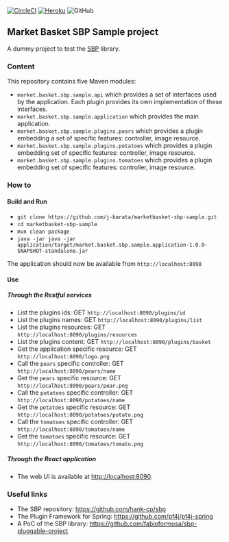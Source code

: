 [![CircleCI](https://circleci.com/gh/j-barata/marketbasket-sbp-sample.svg?style=shield)](https://circleci.com/gh/j-barata/marketbasket-sbp-sample)
[![Heroku](https://heroku-badge.herokuapp.com/?app=marketbasket-sbp-sample)](https://marketbasket-sbp-sample.herokuapp.com)
![GitHub](https://img.shields.io/github/license/j-barata/marketbasket-sbp-sample.svg?color=blue)

## Market Basket SBP Sample project

A dummy project to test the [SBP](https://github.com/hank-cp/sbp) library.

### Content

This repository contains five Maven modules:
* `market.basket.sbp.sample.api` which provides a set of interfaces used by the application. Each plugin provides its own implementation of these interfaces.
* `market.basket.sbp.sample.application` which provides the main application.
* `market.basket.sbp.sample.plugins.pears` which provides a plugin embedding a set of specific features: controller, image resource.
* `market.basket.sbp.sample.plugins.potatoes` which provides a plugin embedding set of specific features: controller, image resource.
* `market.basket.sbp.sample.plugins.tomatoes` which provides a plugin embedding set of specific features: controller, image resource.

### How to

#### Build and Run

* `git clone https://github.com/j-barata/marketbasket-sbp-sample.git`
* `cd marketbasket-sbp-sample`
* `mvn clean package`
* `java -jar java -jar application/target/market.basket.sbp.sample.application-1.0.0-SNAPSHOT-standalone.jar`

The application should now be available from `http://localhost:8090`

#### Use

##### Through the Restful services

* List the plugins ids: GET `http://localhost:8090/plugins/id`
* List the plugins names: GET `http://localhost:8090/plugins/list`
* List the plugins resources: GET `http://localhost:8090/plugins/resources`
* List the plugins content: GET `http://localhost:8090/plugins/basket`
* Get the application specific resource: GET `http://localhost:8090/logo.png`
* Call the `pears` specific controller: GET `http://localhost:8090/pears/name`
* Get the `pears` specific resource: GET `http://localhost:8090/pears/pear.png`
* Call the `potatoes` specific controller: GET `http://localhost:8090/potatoes/name`
* Get the `potatoes` specific resource: GET `http://localhost:8090/potatoes/potato.png`
* Call the `tomatoes` specific controller: GET `http://localhost:8090/tomatoes/name`
* Get the `tomatoes` specific resource: GET `http://localhost:8090/tomatoes/tomato.png`

##### Through the React application

* The web UI is available at [http://localhost:8090](http://localhost:8090).

### Useful links

* The SBP repository: https://github.com/hank-cp/sbp
* The Plugin Framework for Spring: https://github.com/pf4j/pf4j-spring
* A PoC of the SBP library: https://github.com/fabioformosa/sbp-pluggable-project

